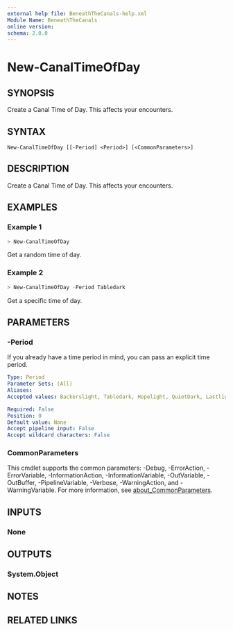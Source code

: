 ```yaml
---
external help file: BeneathTheCanals-help.xml
Module Name: BeneathTheCanals
online version:
schema: 2.0.0
---
```


# New-CanalTimeOfDay

## SYNOPSIS
Create a Canal Time of Day. This affects your encounters.

## SYNTAX

```
New-CanalTimeOfDay [[-Period] <Period>] [<CommonParameters>]
```

## DESCRIPTION
Create a Canal Time of Day. This affects your encounters.

## EXAMPLES

### Example 1
```powershell
> New-CanalTimeOfDay
```

Get a random time of day.

### Example 2
```powershell
> New-CanalTimeOfDay -Period Tabledark
```

Get a specific time of day.

## PARAMETERS

### -Period
If you already have a time period in mind, you can pass an explicit time period.

```yaml
Type: Period
Parameter Sets: (All)
Aliases:
Accepted values: Backerslight, Tabledark, Hopelight, QuietDark, Lastlight, Slumberdark

Required: False
Position: 0
Default value: None
Accept pipeline input: False
Accept wildcard characters: False
```

### CommonParameters
This cmdlet supports the common parameters: -Debug, -ErrorAction, -ErrorVariable, -InformationAction, -InformationVariable, -OutVariable, -OutBuffer, -PipelineVariable, -Verbose, -WarningAction, and -WarningVariable. For more information, see [about_CommonParameters](http://go.microsoft.com/fwlink/?LinkID=113216).

## INPUTS

### None

## OUTPUTS

### System.Object
## NOTES

## RELATED LINKS
